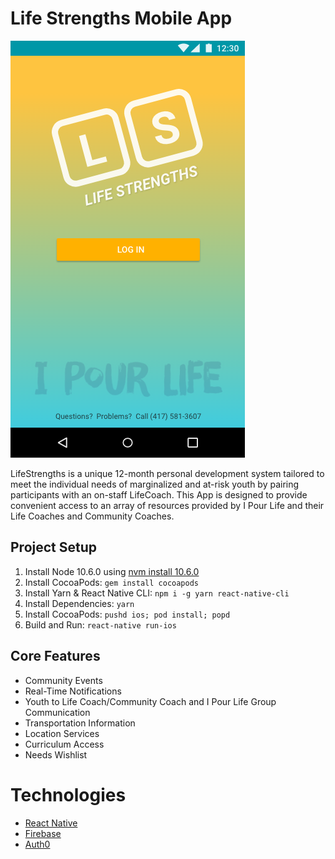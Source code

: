 # Life Strengths Mobile App

![Login Screen](https://github.com/IPourLIfe/LifeStrengths/blob/eb0891adb7ec39716d4998a0e3ed86443bd032f2/design/Login.png)

LifeStrengths is a unique 12-month personal development system tailored to
meet the individual needs of marginalized and at-risk youth by pairing
participants with an on-staff LifeCoach. This App is designed to provide
convenient access to an array of resources provided by I Pour Life and their
Life Coaches and Community Coaches.

## Project Setup

1. Install Node 10.6.0 using [nvm install 10.6.0](https://github.com/creationix/nvm)
2. Install CocoaPods: `gem install cocoapods`
3. Install Yarn & React Native CLI: `npm i -g yarn react-native-cli`
4. Install Dependencies: `yarn`
5. Install CocoaPods: `pushd ios; pod install; popd`
6. Build and Run: `react-native run-ios`

## Core Features

- Community Events
- Real-Time Notifications
- Youth to Life Coach/Community Coach and I Pour Life Group Communication
- Transportation Information
- Location Services
- Curriculum Access
- Needs Wishlist

# Technologies

- [React Native](https://www.google.com/url?sa=t&rct=j&q=&esrc=s&source=web&cd=1&cad=rja&uact=8&ved=0ahUKEwj4tv-Xwa3XAhUo44MKHfBGC3EQFggmMAA&url=https%3A%2F%2Ffacebook.github.io%2Freact-native%2F&usg=AOvVaw36VZTvChlASV_uddFhqO0N)
- [Firebase](https://firebase.google.com/)
- [Auth0](https://auth0.com/)
